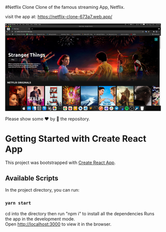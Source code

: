 #Netflix Clone
Clone of the famous streaming App, Netflix.

visit the app at: https://netflix-clone-673a7.web.app/



<img  alt="portfolio_view" src="./Screenshot_20210802_215650.png">


Please show some ❤ by 🌟 the repository.

# Getting Started with Create React App

This project was bootstrapped with [Create React App](https://github.com/facebook/create-react-app).

## Available Scripts

In the project directory, you can run:

### `yarn start`

cd into the directory 
then run "npm i" to install all the dependencies
Runs the app in the development mode.\
Open [http://localhost:3000](http://localhost:3000) to view it in the browser.


